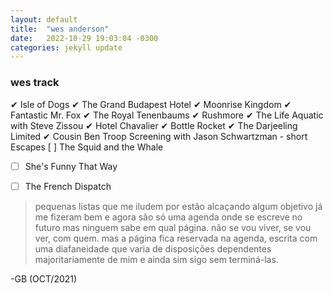 ```yaml
---
layout: default
title:  "wes anderson"
date:   2022-10-29 19:03:04 -0300
categories: jekyll update
---
```


### wes track

 ✔ Isle of Dogs
 ✔ The Grand Budapest Hotel
 ✔ Moonrise Kingdom 
 ✔ Fantastic Mr. Fox
 ✔ The Royal Tenenbaums
 ✔ Rushmore
 ✔ The Life Aquatic with Steve Zissou
 ✔ Hotel Chavalier
 ✔ Bottle Rocket
 ✔ The Darjeeling Limited
 ✔ Cousin Ben Troop Screening with Jason Schwartzman - short
 Escapes
[ ] The Squid and the Whale
- [ ] She's Funny That Way
- [ ] The French Dispatch

 
> pequenas listas que me iludem por estão alcaçando algum objetivo já me fizeram bem e agora são só uma agenda onde se escreve no futuro mas ninguem sabe em qual página. não se vou viver, se vou ver, com quem. mas a página fica reservada na agenda, escrita com uma diafaneidade que varia de disposições dependentes majoritariamente de mim e ainda sim sigo sem terminá-las.
   
-GB (OCT/2021)
